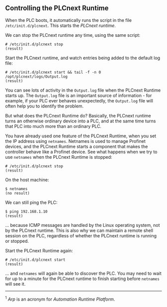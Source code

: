 ## Controlling the PLCnext Runtime

When the PLC boots, it automatically runs the script in the file `/etc/init.d/plcnext`. This starts the *PLCnext runtime*.

We can stop the PLCnext runtime any time, using the same script:

```text
# /etc/init.d/plcnext stop
(result)
```

Start the PLCnext runtime, and watch entries being added to the default log file:

```text
# /etc/init.d/plcnext start && tail -f -n 0 /opt/plcnext/logs/Output.log
(result)
```

You can see lots of activity in the `Output.log` file when the PLCnext Runtime starts up. The `Output.log` file is an important source of information - for example, if your PLC ever behaves unexpectedly, the `Output.log` file will often help you to identify the problem.

But what does the PLCnext Runtime do? Basically, the PLCnext runtime turns an otherwise ordinary device into a PLC, and at the same time turns that PLC into much more than an ordinary PLC.

You have already used one feature of the PLCnext Runtime, when you set the IP address using `netnames`. Netnames is used to manage Profinet devices, and the PLCnext Runtime starts a component that makes the controller behave like a Profinet device. See what happens when we try to use `netnames` when the PLCnext Runtime is stopped:

```text
# /etc/init.d/plcnext stop
(result)
```

On the host machine:

```text
$ netnames
(no result)
```

We can still ping the PLC:

```text
$ ping 192.168.1.10
(result)
```

... because ICMP messages are handled by the Linux operating system, not by the PLCnext runtime. This is also why we can maintain a remote shell session on the PLC, regardless of whether the PLCnext runtime is running or stopped.

Start the PLCnext Runtime again:

```text
# /etc/init.d/plcnext start
(result)
```

... and `netnames` will again be able to discover the PLC. You may need to wait for up to a minute for the PLCnext runtime to finish starting before `netnames` will see it.

---

<sup>1</sup> *Arp* is an acronym for *Automation Runtime Platform*.
